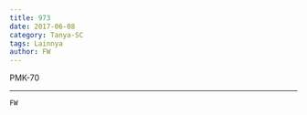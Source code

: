 ```yaml
---
title: 973
date: 2017-06-08
category: Tanya-SC
tags: Lainnya
author: FW
---
```


PMK-70

---



`FW`
